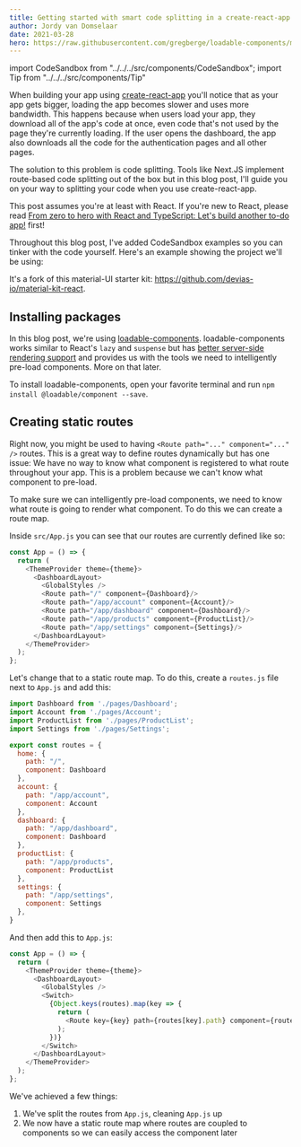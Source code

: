 ```yaml
---
title: Getting started with smart code splitting in a create-react-app
author: Jordy van Domselaar
date: 2021-03-28
hero: https://raw.githubusercontent.com/gregberge/loadable-components/master/resources/loadable-components.png
---
```

import CodeSandbox from "../../../src/components/CodeSandbox";
import Tip from "../../../src/components/Tip"

When building your app using [create-react-app](https://reactjs.org/docs/create-a-new-react-app.html) you'll notice that as your app gets bigger, loading the app becomes slower and uses more bandwidth. This happens because when users load your app, they download all of the app's code at once, even code that's not used by the page they're currently loading. If the user opens the dashboard, the app also downloads all the code for the authentication pages and all other pages.

The solution to this problem is code splitting. Tools like Next.JS implement route-based code splitting out of the box but in this blog post, I'll guide you on your way to splitting your code when you use create-react-app.

<Tip title="important!">

This post assumes you're at least with React. If you're new to React, please read [From zero to hero with React and TypeScript: Let's build another to-do app!](https://jordy.app/from-zero-to-hero-with-react-and-typescript:-let's-build-another-to-do-app!) first!

</Tip>

Throughout this blog post, I've added CodeSandbox examples so you can tinker with the code yourself. Here's an example showing the project we'll be using:

<CodeSandbox
  title="Example project"
  url="https://codesandbox.io/embed/practical-lehmann-jfbvl"
/>

It's a fork of this material-UI starter kit: <https://github.com/devias-io/material-kit-react>.

## Installing packages

In this blog post, we're using [loadable-components](https://github.com/gregberge/loadable-components). loadable-components works similar to React's `lazy`  and `suspense` but has [better server-side rendering support](https://reactjs.org/docs/code-splitting.html#reactlazy) and provides us with the tools we need to intelligently pre-load components. More on that later.

To install loadable-components, open your favorite terminal and run `npm install @loadable/component --save`.

## Creating static routes

Right now, you might be used to having `<Route path="..." component="..." />` routes. This is a great way to define routes dynamically but has one issue: We have no way to know what component is registered to what route throughout your app. This is a problem because we can't know what component to pre-load.

To make sure we can intelligently pre-load components, we need to know what route is going to render what component. To do this we can create a route map.

Inside `src/App.js` you can see that our routes are currently defined like so:

```javascript
const App = () => {
  return (
    <ThemeProvider theme={theme}>
      <DashboardLayout>
        <GlobalStyles />
        <Route path="/" component={Dashboard}/>
        <Route path="/app/account" component={Account}/>
        <Route path="/app/dashboard" component={Dashboard}/>
        <Route path="/app/products" component={ProductList}/>
        <Route path="/app/settings" component={Settings}/>
      </DashboardLayout>
    </ThemeProvider>
  );
};
```

Let's change that to a static route map. To do this, create a `routes.js` file next to `App.js` and add this:

```javascript
import Dashboard from './pages/Dashboard';
import Account from './pages/Account';
import ProductList from './pages/ProductList';
import Settings from './pages/Settings';

export const routes = {
  home: {
    path: "/",
    component: Dashboard
  },
  account: {
    path: "/app/account",
    component: Account
  },
  dashboard: {
    path: "/app/dashboard",
    component: Dashboard
  },
  productList: {
    path: "/app/products",
    component: ProductList
  },
  settings: {
    path: "/app/settings",
    component: Settings
  },
}
```

And then add this to `App.js`:

```javascript
const App = () => {
  return (
    <ThemeProvider theme={theme}>
      <DashboardLayout>
        <GlobalStyles />
        <Switch>
          {Object.keys(routes).map(key => {
            return (
              <Route key={key} path={routes[key].path} component={routes[key].component} exact />
            );
          })}
        </Switch>
      </DashboardLayout>
    </ThemeProvider>
  );
};
```

We've achieved a few things:

1. We've split the routes from `App.js`, cleaning `App.js` up
2. We now have a static route map where routes are coupled to components so we can easily access the component later
